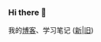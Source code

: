### Hi there 👋

我的[博客](https://zhenghe-md.github.io/blog/)、学习笔记 ([新](https://zhenghe-md.github.io/opencourse-notes/)|[旧](https://zhenghe.gitbook.io/open-courses/))

<!--
**ZhengHe-MD/ZhengHe-MD** is a ✨ _special_ ✨ repository because its `README.md` (this file) appears on your GitHub profile.

Here are some ideas to get you started:

- 🔭 I’m currently working on ...
- 🌱 I’m currently learning ...
- 👯 I’m looking to collaborate on ...
- 🤔 I’m looking for help with ...
- 💬 Ask me about ...
- 📫 How to reach me: ...
- 😄 Pronouns: ...
- ⚡ Fun fact: ...
-->
